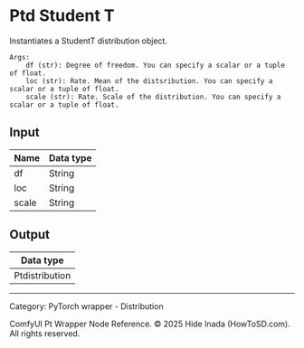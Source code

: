# Ptd Student T
Instantiates a StudentT distribution object.

    Args:
        df (str): Degree of freedom. You can specify a scalar or a tuple of float.  
        loc (str): Rate. Mean of the distsribution. You can specify a scalar or a tuple of float.  
        scale (str): Rate. Scale of the distribution. You can specify a scalar or a tuple of float.

## Input
| Name | Data type |
|---|---|
| df | String |
| loc | String |
| scale | String |

## Output
| Data type |
|---|
| Ptdistribution |

<HR>
Category: PyTorch wrapper - Distribution

ComfyUI Pt Wrapper Node Reference. © 2025 Hide Inada (HowToSD.com). All rights reserved.
